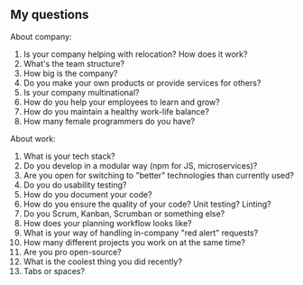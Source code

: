 ## My questions

About company:
1. Is your company helping with relocation? How does it work?
2. What's the team structure?
3. How big is the company?
4. Do you make your own products or provide services for others?
5. Is your company multinational?
6. How do you help your employees to learn and grow?
7. How do you maintain a healthy work-life balance?
8. How many female programmers do you have?

About work:
1. What is your tech stack?
3. Do you develop in a modular way (npm for JS, microservices)?
4. Are you open for switching to "better" technologies than currently used?
5. Do you do usability testing?
6. How do you document your code?
7. How do you ensure the quality of your code? Unit testing? Linting?
8. Do you Scrum, Kanban, Scrumban or something else?
9. How does your planning workflow looks like?
10. What is your way of handling in-company "red alert" requests?
11. How many different projects you work on at the same time?
12. Are you pro open-source?
13. What is the coolest thing you did recently?
14. Tabs or spaces?
